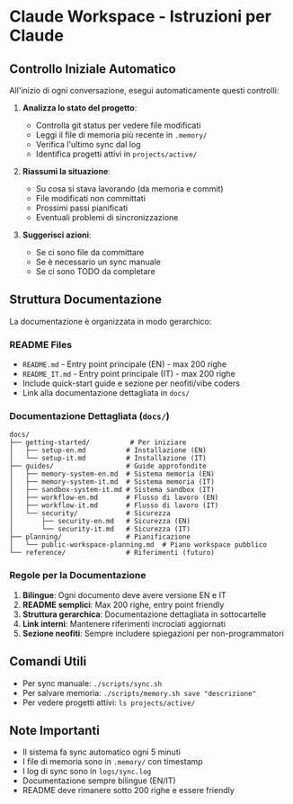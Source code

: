 # Claude Workspace - Istruzioni per Claude

## Controllo Iniziale Automatico

All'inizio di ogni conversazione, esegui automaticamente questi controlli:

1. **Analizza lo stato del progetto**:
   - Controlla git status per vedere file modificati
   - Leggi il file di memoria più recente in `.memory/`
   - Verifica l'ultimo sync dal log
   - Identifica progetti attivi in `projects/active/`

2. **Riassumi la situazione**:
   - Su cosa si stava lavorando (da memoria e commit)
   - File modificati non committati
   - Prossimi passi pianificati
   - Eventuali problemi di sincronizzazione

3. **Suggerisci azioni**:
   - Se ci sono file da committare
   - Se è necessario un sync manuale
   - Se ci sono TODO da completare

## Struttura Documentazione

La documentazione è organizzata in modo gerarchico:

### README Files
- `README.md` - Entry point principale (EN) - max 200 righe
- `README_IT.md` - Entry point principale (IT) - max 200 righe
- Include quick-start guide e sezione per neofiti/vibe coders
- Link alla documentazione dettagliata in `docs/`

### Documentazione Dettagliata (`docs/`)
```
docs/
├── getting-started/          # Per iniziare
│   ├── setup-en.md          # Installazione (EN)
│   └── setup-it.md          # Installazione (IT)
├── guides/                  # Guide approfondite
│   ├── memory-system-en.md  # Sistema memoria (EN)
│   ├── memory-system-it.md  # Sistema memoria (IT)
│   ├── sandbox-system-it.md # Sistema sandbox (IT)
│   ├── workflow-en.md       # Flusso di lavoro (EN)
│   ├── workflow-it.md       # Flusso di lavoro (IT)
│   └── security/            # Sicurezza
│       ├── security-en.md   # Sicurezza (EN)
│       └── security-it.md   # Sicurezza (IT)
├── planning/                # Pianificazione
│   └── public-workspace-planning.md  # Piano workspace pubblico
└── reference/               # Riferimenti (futuro)
```

### Regole per la Documentazione
1. **Bilingue**: Ogni documento deve avere versione EN e IT
2. **README semplici**: Max 200 righe, entry point friendly
3. **Struttura gerarchica**: Documentazione dettagliata in sottocartelle
4. **Link interni**: Mantenere riferimenti incrociati aggiornati
5. **Sezione neofiti**: Sempre includere spiegazioni per non-programmatori

## Comandi Utili

- Per sync manuale: `./scripts/sync.sh`
- Per salvare memoria: `./scripts/memory.sh save "descrizione"`
- Per vedere progetti attivi: `ls projects/active/`

## Note Importanti

- Il sistema fa sync automatico ogni 5 minuti
- I file di memoria sono in `.memory/` con timestamp
- I log di sync sono in `logs/sync.log`
- Documentazione sempre bilingue (EN/IT)
- README deve rimanere sotto 200 righe e essere friendly